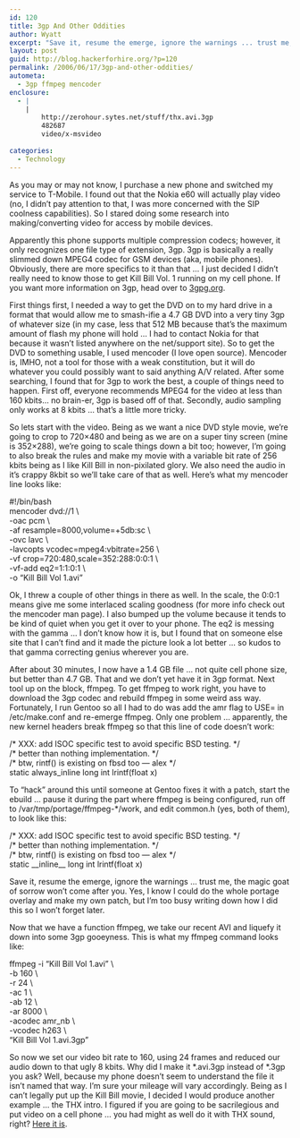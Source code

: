 ```yaml
---
id: 120
title: 3gp And Other Oddities
author: Wyatt
excerpt: "Save it, resume the emerge, ignore the warnings ... trust me, the magic goat of sorrow won't come after you."
layout: post
guid: http://blog.hackerforhire.org/?p=120
permalink: /2006/06/17/3gp-and-other-oddities/
autometa:
  - 3gp ffmpeg mencoder
enclosure:
  - |
    |
        http://zerohour.sytes.net/stuff/thx.avi.3gp
        482687
        video/x-msvideo
        
categories:
  - Technology
---
```

As you may or may not know, I purchase a new phone and switched my service to T-Mobile. I found out that the Nokia e60 will actually play video (no, I didn&#8217;t pay attention to that, I was more concerned with the SIP coolness capabilities). So I stared doing some research into making/converting video for access by mobile devices.  
<!--more-->

  
Apparently this phone supports multiple compression codecs; however, it only recognizes one file type of extension, 3gp. 3gp is basically a really slimmed down MPEG4 codec for GSM devices (aka, mobile phones). Obviously, there are more specifics to it than that &#8230; I just decided I didn&#8217;t really need to know those to get Kill Bill Vol. 1 running on my cell phone. If you want more information on 3gp, head over to [3gpg.org][1].

First things first, I needed a way to get the DVD on to my hard drive in a format that would allow me to smash-ifie a 4.7 GB DVD into a very tiny 3gp of whatever size (in my case, less that 512 MB because that&#8217;s the maximum amount of flash my phone will hold &#8230; I had to contact Nokia for that because it wasn&#8217;t listed anywhere on the net/support site). So to get the DVD to something usable, I used mencoder (I love open source). Mencoder is, IMHO, not a tool for those with a weak constitution, but it will do whatever you could possibly want to said anything A/V related. After some searching, I found that for 3gp to work the best, a couple of things need to happen. First off, everyone recommends MPEG4 for the video at less than 160 kbits&#8230; no brain-er, 3gp is based off of that. Secondly, audio sampling only works at 8 kbits &#8230; that&#8217;s a little more tricky.

So lets start with the video. Being as we want a nice DVD style movie, we&#8217;re going to crop to 720&#215;480 and being as we are on a super tiny screen (mine is 352&#215;288), we&#8217;re going to scale things down a bit too; however, I&#8217;m going to also break the rules and make my movie with a variable bit rate of 256 kbits being as I like Kill Bill in non-pixilated glory. We also need the audio in it&#8217;s crappy 8kbit so we&#8217;ll take care of that as well. Here&#8217;s what my mencoder line looks like:

<div class="codesnip-container" >
  #!/bin/bash<br /> mencoder dvd://1 \<br /> -oac pcm \<br /> -af resample=8000,volume=+5db:sc \<br /> -ovc lavc \<br /> -lavcopts vcodec=mpeg4:vbitrate=256 \<br /> -vf crop=720:480,scale=352:288:0:0:1 \<br /> -vf-add eq2=1:1:0:1 \<br /> -o &#8220;Kill Bill Vol 1.avi&#8221;
</div>

Ok, I threw a couple of other things in there as well. In the scale, the 0:0:1 means give me some interlaced scaling goodness (for more info check out the mencoder man page). I also bumped up the volume because it tends to be kind of quiet when you get it over to your phone. The eq2 is messing with the gamma &#8230; I don&#8217;t know how it is, but I found that on someone else site that I can&#8217;t find and it made the picture look a lot better &#8230; so kudos to that gamma correcting genius wherever you are.

After about 30 minutes, I now have a 1.4 GB file &#8230; not quite cell phone size, but better than 4.7 GB. That and we don&#8217;t yet have it in 3gp format. Next tool up on the block, ffmpeg. To get ffmpeg to work right, you have to download the 3gp codec and rebuild ffmpeg in some weird ass way. Fortunately, I run Gentoo so all I had to do was add the amr flag to USE= in /etc/make.conf and re-emerge ffmpeg. Only one problem &#8230; apparently, the new kernel headers break ffmpeg so that this line of code doesn&#8217;t work:

<div class="codesnip-container" >
  /* XXX: add ISOC specific test to avoid specific BSD testing. */<br /> /* better than nothing implementation. */<br /> /* btw, rintf() is existing on fbsd too &#8212; alex */<br /> static always_inline long int lrintf(float x)
</div>

To &#8220;hack&#8221; around this until someone at Gentoo fixes it with a patch, start the ebuild &#8230; pause it during the part where ffmpeg is being configured, run off to /var/tmp/portage/ffmpeg-*/work, and edit common.h (yes, both of them), to look like this:

<div class="codesnip-container" >
  /* XXX: add ISOC specific test to avoid specific BSD testing. */<br /> /* better than nothing implementation. */<br /> /* btw, rintf() is existing on fbsd too &#8212; alex */<br /> static __inline__ long int lrintf(float x)
</div>

Save it, resume the emerge, ignore the warnings &#8230; trust me, the magic goat of sorrow won&#8217;t come after you. Yes, I know I could do the whole portage overlay and make my own patch, but I&#8217;m too busy writing down how I did this so I won&#8217;t forget later.

Now that we have a function ffmpeg, we take our recent AVI and liquefy it down into some 3gp gooeyness. This is what my ffmpeg command looks like:

<div class="codesnip-container" >
  ffmpeg -i &#8220;Kill Bill Vol 1.avi&#8221; \<br /> -b 160 \<br /> -r 24 \<br /> -ac 1 \<br /> -ab 12 \<br /> -ar 8000 \<br /> -acodec amr_nb \<br /> -vcodec h263 \<br /> &#8220;Kill Bill Vol 1.avi.3gp&#8221;
</div>

So now we set our video bit rate to 160, using 24 frames and reduced our audio down to that ugly 8 kbits. Why did I make it \*.avi.3gp instead of \*.3gp you ask? Well, because my phone doesn&#8217;t seem to understand the file it isn&#8217;t named that way. I&#8217;m sure your mileage will vary accordingly. Being as I can&#8217;t legally put up the Kill Bill movie, I decided I would produce another example &#8230; the THX intro. I figured if you are going to be sacrilegious and put video on a cell phone &#8230; you had might as well do it with THX sound, right? [Here it is][2].

 [1]: http://3gpp.org
 [2]: http://zerohour.sytes.net/stuff/thx.avi.3gp
